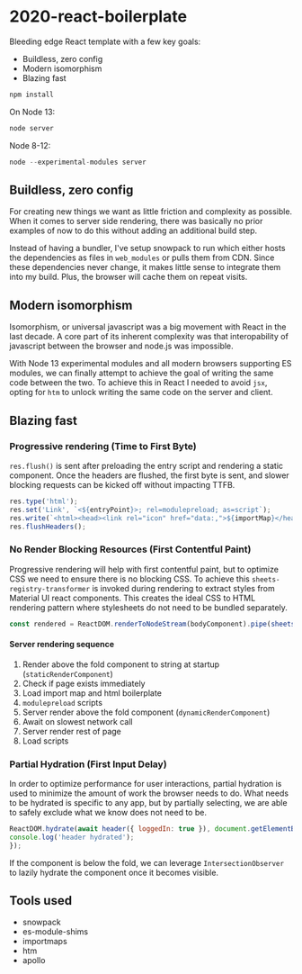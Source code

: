 # 2020-react-boilerplate

Bleeding edge React template with a few key goals:

* Buildless, zero config
* Modern isomorphism
* Blazing fast

```js
npm install
```

On Node 13:

```js
node server
```

Node 8-12:

```js
node --experimental-modules server
```

## Buildless, zero config

For creating new things we want as little friction and complexity as possible. When it comes to server side rendering, there was basically no prior examples of now to do this without adding an additional build step. 

Instead of having a bundler, I've setup snowpack to run which either hosts the dependencies as files in `web_modules` or pulls them from CDN. Since these dependencies never change, it makes little sense to integrate them into my build. Plus, the browser will cache them on repeat visits.

## Modern isomorphism

Isomorphism, or universal javascript was a big movement with React in the last decade. A core part of its inherent complexity was that interopability of javascript between the browser and node.js was impossible.

With Node 13 experimental modules and all modern browsers supporting ES modules, we can finally attempt to achieve the goal of writing the same code between the two. To achieve this in React I needed to avoid `jsx`, opting for `htm` to unlock writing the same code on the server and client.

## Blazing fast

### Progressive rendering (Time to First Byte)

`res.flush()` is sent after preloading the entry script and rendering a static component. Once the headers are flushed, the first byte is sent, and slower blocking requests can be kicked off without impacting TTFB.

```js
res.type('html');
res.set('Link', `<${entryPoint}>; rel=modulepreload; as=script`);
res.write(`<html><head><link rel="icon" href="data:,">${importMap}</head><div id='header'><style>${headerStyles}</style>${headerComponent}</div>`);
res.flushHeaders();
```

### No Render Blocking Resources (First Contentful Paint)

Progressive rendering will help with first contentful paint, but to optimize CSS we need to ensure there is no blocking CSS. To achieve this `sheets-registry-transformer` is invoked during rendering to extract styles from Material UI react components. This creates the ideal CSS to HTML rendering pattern where stylesheets do not need to be bundled separately.

```js
const rendered = ReactDOM.renderToNodeStream(bodyComponent).pipe(sheetsRegistryTransfomer(bodyStyles));
```

#### Server rendering sequence

1. Render above the fold component to string at startup (`staticRenderComponent`)
2. Check if page exists immediately
3. Load import map and html boilerplate
4. `modulepreload` scripts
5. Server render above the fold component (`dynamicRenderComponent`)
6. Await on slowest network call
7. Server render rest of page
8. Load scripts

### Partial Hydration (First Input Delay)

In order to optimize performance for user interactions, partial hydration is used to minimize the amount of work the browser needs to do. What needs to be hydrated is specific to any app, but by partially selecting, we are able to safely exclude what we know does not need to be.

```js
ReactDOM.hydrate(await header({ loggedIn: true }), document.getElementById('header'), () => {
console.log('header hydrated');
});
```

If the component is below the fold, we can leverage `IntersectionObserver` to lazily hydrate the component once it becomes visible.

## Tools used

* snowpack
* es-module-shims
* importmaps
* htm
* apollo